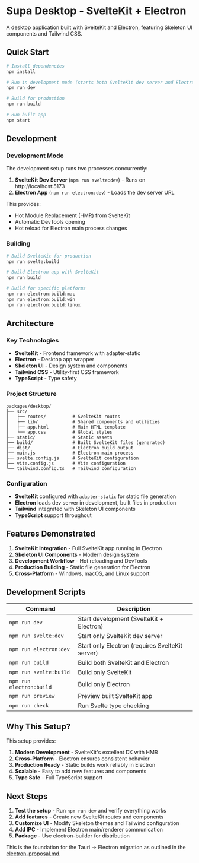 # Supa Desktop - SvelteKit + Electron

A desktop application built with SvelteKit and Electron, featuring Skeleton UI components and Tailwind CSS.

## Quick Start

```bash
# Install dependencies
npm install

# Run in development mode (starts both SvelteKit dev server and Electron)
npm run dev

# Build for production
npm run build

# Run built app
npm start
```

## Development

### Development Mode

The development setup runs two processes concurrently:

1. **SvelteKit Dev Server** (`npm run svelte:dev`) - Runs on http://localhost:5173
2. **Electron App** (`npm run electron:dev`) - Loads the dev server URL

This provides:
- Hot Module Replacement (HMR) from SvelteKit
- Automatic DevTools opening
- Hot reload for Electron main process changes

### Building

```bash
# Build SvelteKit for production
npm run svelte:build

# Build Electron app with SvelteKit
npm run build

# Build for specific platforms
npm run electron:build:mac
npm run electron:build:win
npm run electron:build:linux
```

## Architecture

### Key Technologies

- **SvelteKit** - Frontend framework with adapter-static
- **Electron** - Desktop app wrapper
- **Skeleton UI** - Design system and components
- **Tailwind CSS** - Utility-first CSS framework
- **TypeScript** - Type safety

### Project Structure

```
packages/desktop/
├── src/
│   ├── routes/          # SvelteKit routes
│   ├── lib/             # Shared components and utilities
│   ├── app.html         # Main HTML template
│   └── app.css          # Global styles
├── static/              # Static assets
├── build/               # Built SvelteKit files (generated)
├── dist/                # Electron build output
├── main.js              # Electron main process
├── svelte.config.js     # SvelteKit configuration
├── vite.config.js       # Vite configuration
└── tailwind.config.ts   # Tailwind configuration
```

### Configuration

- **SvelteKit** configured with `adapter-static` for static file generation
- **Electron** loads dev server in development, built files in production
- **Tailwind** integrated with Skeleton UI components
- **TypeScript** support throughout

## Features Demonstrated

1. **SvelteKit Integration** - Full SvelteKit app running in Electron
2. **Skeleton UI Components** - Modern design system
3. **Development Workflow** - Hot reloading and DevTools
4. **Production Building** - Static file generation for Electron
5. **Cross-Platform** - Windows, macOS, and Linux support

## Development Scripts

| Command | Description |
|---------|-------------|
| `npm run dev` | Start development (SvelteKit + Electron) |
| `npm run svelte:dev` | Start only SvelteKit dev server |
| `npm run electron:dev` | Start only Electron (requires SvelteKit server) |
| `npm run build` | Build both SvelteKit and Electron |
| `npm run svelte:build` | Build only SvelteKit |
| `npm run electron:build` | Build only Electron |
| `npm run preview` | Preview built SvelteKit app |
| `npm run check` | Run Svelte type checking |

## Why This Setup?

This setup provides:

1. **Modern Development** - SvelteKit's excellent DX with HMR
2. **Cross-Platform** - Electron ensures consistent behavior
3. **Production Ready** - Static builds work reliably in Electron
4. **Scalable** - Easy to add new features and components
5. **Type Safe** - Full TypeScript support

## Next Steps

1. **Test the setup** - Run `npm run dev` and verify everything works
2. **Add features** - Create new SvelteKit routes and components
3. **Customize UI** - Modify Skeleton themes and Tailwind configuration
4. **Add IPC** - Implement Electron main/renderer communication
5. **Package** - Use electron-builder for distribution

This is the foundation for the Tauri → Electron migration as outlined in the [electron-proposal.md](../../docs/dev/proposals/electron-proposal.md). 
